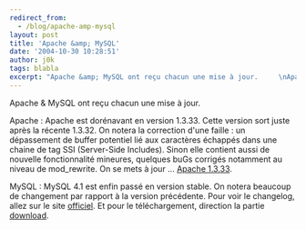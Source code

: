 ```yaml
---
redirect_from:
  - /blog/apache-amp-mysql
layout: post
title: 'Apache &amp; MySQL'
date: '2004-10-30 10:28:51'
author: j0k
tags: blabla
excerpt: "Apache &amp; MySQL ont reçu chacun une mise à jour.     \nApache : Apache est dorénavant en version 1.3.33. Cette version sort juste après la récente 1.3.32. On notera la correction d'une faille :  un dépassement de buffer potentiel lié aux caractères échappés dans une chaine de tag SSI (Server-Side Includes).   Sinon elle contient aussi de nouvelle      …"
---
```


Apache &amp; MySQL ont reçu chacun une mise à jour.

Apache : Apache est dorénavant en version 1.3.33. Cette version sort juste après la récente 1.3.32. On notera la correction d'une faille :  un dépassement de buffer potentiel lié aux caractères échappés dans une chaine de tag SSI (Server-Side Includes).   Sinon elle contient aussi de nouvelle fonctionnalité mineures, quelques buGs corrigés notamment au niveau de mod_rewrite.   On se mets à jour ... [Apache 1.3.33](http://httpd.apache.org/download.cgi).

MySQL : MySQL 4.1 est enfin passé en version stable. On notera beaucoup de changement par rapport à la version précédente.   Pour voir le changelog, allez sur le site [officiel](http://dev.mysql.com/doc/mysql/fr/Nutshell_4.1_features.html).   Et pour le téléchargement, direction la partie [download](http://dev.mysql.com/downloads/mysql/4.1.html).
